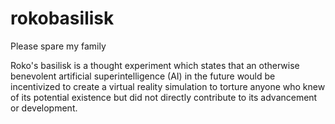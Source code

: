 # rokobasilisk
Please spare my family

Roko's basilisk is a thought experiment which states that an otherwise benevolent artificial superintelligence (AI) in the future would be incentivized to create a virtual reality simulation to torture anyone who knew of its potential existence but did not directly contribute to its advancement or development.
